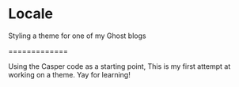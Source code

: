Locale
=============

Styling a theme for one of my Ghost blogs

=============

Using the Casper code as a starting point, This is my first attempt at working on a theme. Yay for learning! 
